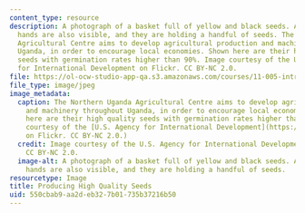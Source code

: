 ```yaml
---
content_type: resource
description: A photograph of a basket full of yellow and black seeds. A Ugandan's
  hands are also visible, and they are holding a handful of seeds. The Northern Uganda
  Agricultural Centre aims to develop agricultural production and machinery throughout
  Uganda, in order to encourage local economies. Shown here are their high quality
  seeds with germination rates higher than 90%. Image courtesy of the U.S. Agency
  for International Development on Flickr. CC BY-NC 2.0.
file: https://ol-ocw-studio-app-qa.s3.amazonaws.com/courses/11-005-introduction-to-international-development-spring-2015/550cbab9aa2deb327b01735b37216b50_11-005s15.jpg
file_type: image/jpeg
image_metadata:
  caption: The Northern Uganda Agricultural Centre aims to develop agricultural production
    and machinery throughout Uganda, in order to encourage local economies. Shown
    here are their high quality seeds with germination rates higher than 90%. (Image
    courtesy of the [U.S. Agency for International Development](https://www.flickr.com/photos/usaid_images/8405116827/)
    on Flickr. CC BY-NC 2.0.)
  credit: Image courtesy of the U.S. Agency for International Development on Flickr.
    CC BY-NC 2.0.
  image-alt: A photograph of a basket full of yellow and black seeds. A Ugandan's
    hands are also visible, and they are holding a handful of seeds.
resourcetype: Image
title: Producing High Quality Seeds
uid: 550cbab9-aa2d-eb32-7b01-735b37216b50
---
```

